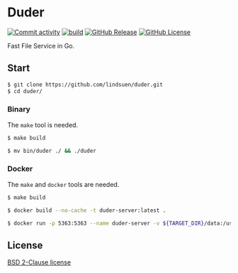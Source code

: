 # Duder

[![Commit activity](https://img.shields.io/github/commit-activity/m/lindsuen/duder)](https://github.com/lindsuen/duder/graphs/commit-activity)
[![build](https://img.shields.io/github/actions/workflow/status/lindsuen/duder/build.yml?branch=master)](https://github.com/lindsuen/duder/actions/workflows/build.yml)
[![GitHub Release](https://img.shields.io/github/v/release/lindsuen/duder)](https://github.com/lindsuen/duder/releases)
[![GitHub License](https://img.shields.io/github/license/lindsuen/duder)](https://github.com/lindsuen/duder/blob/master/README.md)

Fast File Service in Go.

## Start

```sh
$ git clone https://github.com/lindsuen/duder.git
$ cd duder/
```

### Binary

The `make` tool is needed.

```sh
$ make build
```

```sh
$ mv bin/duder ./ && ./duder
```

### Docker

The `make` and `docker` tools are needed.

```sh
$ make build
```

```sh
$ docker build --no-cache -t duder-server:latest .
```

```sh
$ docker run -p 5363:5363 --name duder-server -v ${TARGET_DIR}/data:/usr/local/duder/data -v ${TARGET_DIR}/upload:/usr/local/duder/upload -d duder-server:latest
```

## License

[BSD 2-Clause license](https://github.com/lindsuen/duder/blob/master/README.md)
